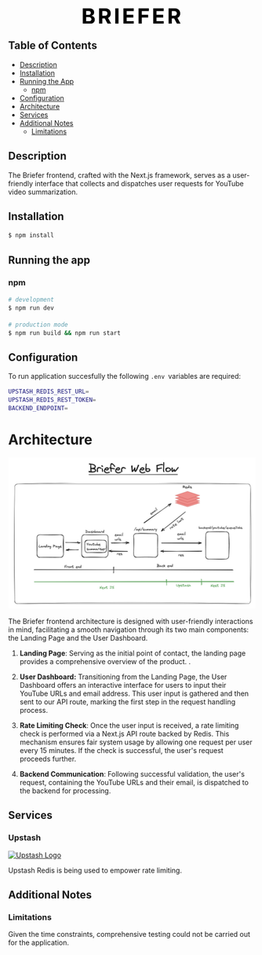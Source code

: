 <p align="center">
  <a href="" target="blank"><img src="./docs/briefer.png" width="200" alt="Briefer logo" /></a>
</p>

## Table of Contents

- [Description](#description)
- [Installation](#installation)
- [Running the App](#running-the-app)
  - [npm](#npm)
- [Configuration](#configuration)
- [Architecture](#architecture)
- [Services](#services)
- [Additional Notes](#additional-notes)
  - [Limitations](#limitations)

## Description

The Briefer frontend, crafted with the Next.js framework, serves as a user-friendly interface that collects and dispatches user requests for YouTube video summarization.

## Installation

```bash
$ npm install
```

## Running the app

### npm

```bash
# development
$ npm run dev

# production mode
$ npm run build && npm run start
```

## Configuration

To run application succesfully the following `.env `variables are required:

```bash
UPSTASH_REDIS_REST_URL=
UPSTASH_REDIS_REST_TOKEN=
BACKEND_ENDPOINT=
```

# Architecture

<img src="./docs/webflow.png" alt="Overall Web architecture"></img>

The Briefer frontend architecture is designed with user-friendly interactions in mind, facilitating a smooth navigation through its two main components: the Landing Page and the User Dashboard.

1. **Landing Page**: Serving as the initial point of contact, the landing page provides a comprehensive overview of the product. .

2. **User Dashboard:** Transitioning from the Landing Page, the User Dashboard offers an interactive interface for users to input their YouTube URLs and email address. This user input is gathered and then sent to our API route, marking the first step in the request handling process.

3. **Rate Limiting Check**: Once the user input is received, a rate limiting check is performed via a Next.js API route backed by Redis. This mechanism ensures fair system usage by allowing one request per user every 15 minutes. If the check is successful, the user's request proceeds further.

4. **Backend Communication**: Following successful validation, the user's request, containing the YouTube URLs and their email, is dispatched to the backend for processing.

## Services

### **Upstash**

<p align="left">
  <a href="https://docs.upstash.com/redis" target="blank"><img src="	https://upstash.com/static/logo/logo-dark.svg" width="200" alt="Upstash Logo" /></a>
</p>

Upstash Redis is being used to empower rate limiting.

## Additional Notes

### Limitations

Given the time constraints, comprehensive testing could not be carried out for the application.
